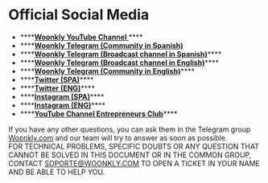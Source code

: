 # Official Social Media

* \*\*\*\*[**Woonkly YouTube Channel** ](https://www.youtube.com/channel/UCXmc4MzjheoDsgliKIS-_3g)\*\*\*\*
* \*\*\*\*[**Woonkly Telegram \(Community in Spanish\)**](https://t.me/woonkly)
* \*\*\*\*[**Woonkly Telegram \(Broadcast channel in Spanish\)**](https://t.me/WOONKLY_ES)\*\*\*\*
* \*\*\*\*[**Woonkly Telegram \(Broadcast channel in English\)**](https://t.me/Woonkly_EN)\*\*\*\*
* \*\*\*\*[**Woonkly Telegram \(Community in English\)**](https://t.me/WOONKLYEN)\*\*\*\*
* \*\*\*\*[**Twitter \(SPA\)**](https://twitter.com/WoonklyES)\*\*\*\*
* \*\*\*\*[**Twitter \(ENG\)**](https://twitter.com/WoonklyEN)\*\*\*\*
* \*\*\*\*[**Instagram \(SPA\)**](https://www.instagram.com/woonklyes/)\*\*\*\*
* \*\*\*\*[**Instagram \(ENG\)**](https://www.instagram.com/woonkly/)\*\*\*\*
* \*\*\*\*[**YouTube Channel Entrepreneurs Club**](https://youtube.com/c/mrsantoscoach)\*\*\*\*

If you have any other questions, you can ask them in the Telegram group [Woonkly.com](https://t.me/woonkly) and our team will try to answer as soon as possible.  
FOR TECHNICAL PROBLEMS, SPECIFIC DOUBTS OR ANY QUESTION THAT CANNOT BE SOLVED IN THIS DOCUMENT OR IN THE COMMON GROUP, CONTACT [SOPORTE@WOONKLY.COM](mailto:SOPORTE@woonkly.com) TO OPEN A TICKET IN YOUR NAME AND BE ABLE TO HELP YOU.  


